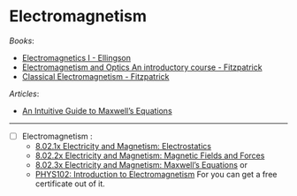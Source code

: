 # Electromagnetism

_Books_:

- [Electromagnetics I - Ellingson](https://www.circuitbread.com/textbooks/electromagnetics-i)
- [Electromagnetism and Optics An introductory course - Fitzpatrick](https://farside.ph.utexas.edu/teaching/316/lectures/lectures.html)
- [Classical Electromagnetism - Fitzpatrick](https://farside.ph.utexas.edu/teaching/jk1/Electromagnetism/index.html)

_Articles_:

- [An Intuitive Guide to Maxwell’s Equations](https://photonlines.substack.com/p/an-intuitive-guide-to-maxwells-equations)

---

- [ ] Electromagnetism :
  - [8.02.1x Electricity and Magnetism: Electrostatics](https://openlearninglibrary.mit.edu/courses/course-v1:MITx+8.02.1x+1T2019/about)
  - [8.02.2x Electricity and Magnetism: Magnetic Fields and Forces](https://openlearninglibrary.mit.edu/courses/course-v1:MITx+8.02.2x+2T2018/about)
  - [8.02.3x Electricity and Magnetism: Maxwell’s Equations](https://openlearninglibrary.mit.edu/courses/course-v1:MITx+8.02.3x+1T2019/about)
    or
  - [PHYS102: Introduction to Electromagnetism](https://learn.saylor.org/course/view.php?id=18) For you can get a free certificate out of it.

